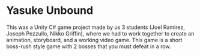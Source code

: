 # Yasuke Unbound
This was a Unity C# game project made by us 3 students (Joel Ramirez, Joseph Pezzullo, Nikko Griffin), where we had to work together to create an animation, storyboard, and a working video game.
This game is a short boss-rush style game with 2 bosses that you must defeat in a row.
